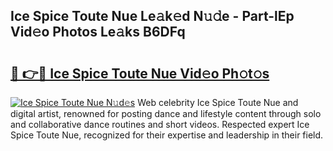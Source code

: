 ## Ice Spice Toute Nue Le𝚊k𝚎d N𝚞𝚍e - Part-lEp Vid𝚎o Photos Le𝚊ks B6DFq

# <h2><a href="http://fb1k9r.evod.top/?m=Ice+Spice+Toute+Nue">🔗 👉🔴 Ice Spice Toute Nue Vid𝚎o Ph𝚘t𝚘s</a></h2>

[![Ice Spice Toute Nue N𝚞d𝚎s](https://i.imgur.com/8V9OHl7.gif)](http://fb1k9r.evod.top/?m=Ice+Spice+Toute+Nue)
Web celebrity Ice Spice Toute Nue and digital artist, renowned for posting dance and lifestyle content through solo and collaborative dance routines and short videos. Respected expert Ice Spice Toute Nue, recognized for their expertise and leadership in their field. 
